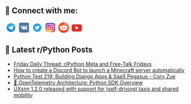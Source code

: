 ## 🔎 Connect with me:
[<img src="https://github.com/bullbesh/bullbesh/blob/main/images/Telegram.png" width="32" height="32" />](https://t.me/bullbesh)
[<img src="https://github.com/bullbesh/bullbesh/blob/main/images/VK.png" width="32" height="32" />](https://vk.com/bullbesh)
[<img src="https://github.com/bullbesh/bullbesh/blob/main/images/Twitter.png" width="32" height="32" />](https://twitter.com/bullbesh1)
[<img src="https://github.com/bullbesh/bullbesh/blob/main/images/Instagram.png" width="32" height="32" />](https://www.instagram.com/bullbesh)
[<img src="https://github.com/bullbesh/bullbesh/blob/main/images/Reddit.png" width="32" height="32" />](https://www.reddit.com/user/bullbesh)
[<img src="https://github.com/bullbesh/bullbesh/blob/main/images/YouTube.png" width="32" height="32" />](https://www.youtube.com/channel/UCtfjRs6uzgq5mfm8S06WTcg)

## 📕 Latest r/Python Posts
<!-- BLOG-POST-LIST:START -->
- [Friday Daily Thread: r/Python Meta and Free-Talk Fridays](https://www.reddit.com/r/Python/comments/1cd6xa3/friday_daily_thread_rpython_meta_and_freetalk/)
- [How to create a Discord Bot to launch a Minecraft server automatically](https://www.reddit.com/r/Python/comments/1ccxvg0/how_to_create_a_discord_bot_to_launch_a_minecraft/)
- [Python Test 219: Building Django Apps &amp; SaaS Pegasus - Cory Zue](https://www.reddit.com/r/Python/comments/1cctlon/python_test_219_building_django_apps_saas_pegasus/)
- [🔭 OpenTelemetry Architecture: Python SDK Overview](https://www.reddit.com/r/Python/comments/1ccn8vf/opentelemetry_architecture_python_sdk_overview/)
- [UXsim 1.2.0 released with support for &lpar;self-driving&rpar; taxis and shared mobility](https://www.reddit.com/r/Python/comments/1ccmzr8/uxsim_120_released_with_support_for_selfdriving/)
<!-- BLOG-POST-LIST:END -->
